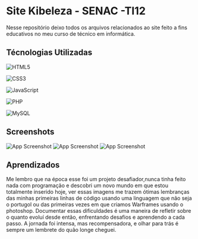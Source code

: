 
# Site Kibeleza - SENAC -TI12

Nesse repositório deixo todos os arquivos relacionados ao site feito a fins educativos no meu curso de técnico em informática.


## Técnologias Utilizadas

![HTML5](https://img.shields.io/badge/html5-%23E34F26.svg?style=for-the-badge&logo=html5&logoColor=white)

![CSS3](https://img.shields.io/badge/css3-%231572B6.svg?style=for-the-badge&logo=css3&logoColor=white)

![JavaScript](https://img.shields.io/badge/javascript-%23323330.svg?style=for-the-badge&logo=javascript&logoColor=%23F7DF1E)

![PHP](https://img.shields.io/badge/php-%23777BB4.svg?style=for-the-badge&logo=php&logoColor=white)

![MySQL](https://img.shields.io/badge/mysql-4479A1.svg?style=for-the-badge&logo=mysql&logoColor=white)




## Screenshots

![App Screenshot](https://i.pinimg.com/736x/c4/89/06/c48906d1817455863b75597e761b3b1e.jpg)
![App Screenshot](https://i.pinimg.com/736x/a9/44/80/a9448024afd68ec4158c4994fe02e066.jpg)
![App Screenshot](https://i.pinimg.com/736x/70/e7/c2/70e7c206b3b50ac8a76a8814d0fb6680.jpg)


## Aprendizados

Me lembro que na época esse foi um projeto desafiador,nunca tinha feito nada com programação e descobri um novo mundo em que estou totalmente inserido hoje, ver essas imagens me trazem ótimas lembranças das minhas primeiras linhas de código usando uma linguagem que não seja o portugol ou das primeiras vezes em que criamos Warframes usando o photoshop. Documentar essas dificuldades é uma maneira de refletir sobre o quanto evoluí desde então, enfrentando desafios e aprendendo a cada passo. A jornada foi intensa, mas recompensadora, e olhar para trás é sempre um lembrete do quão longe cheguei.

